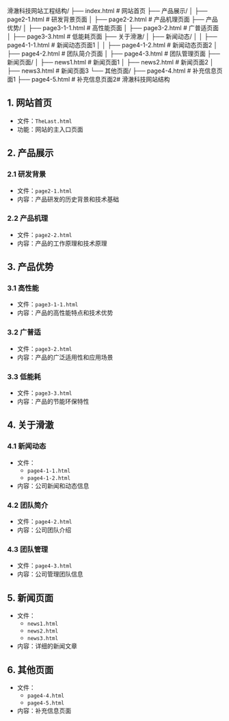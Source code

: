 滑澈科技网站工程结构/
├── index.html                        # 网站首页
├── 产品展示/
│   ├── page2-1.html                 # 研发背景页面
│   ├── page2-2.html                 # 产品机理页面
├── 产品优势/
│   ├── page3-1-1.html               # 高性能页面
│   ├── page3-2.html                 # 广普适页面
│   ├── page3-3.html                 # 低能耗页面
├── 关于滑澈/
│   ├── 新闻动态/
│   │   ├── page4-1-1.html           # 新闻动态页面1
│   │   ├── page4-1-2.html           # 新闻动态页面2
│   ├── page4-2.html                 # 团队简介页面
│   ├── page4-3.html                 # 团队管理页面
├── 新闻页面/
│   ├── news1.html                   # 新闻页面1
│   ├── news2.html                   # 新闻页面2
│   ├── news3.html                   # 新闻页面3
└── 其他页面/
    ├── page4-4.html                 # 补充信息页面1
    ├── page4-5.html                 # 补充信息页面2# 滑澈科技网站结构

## 1. 网站首页
- 文件：`TheLast.html`
- 功能：网站的主入口页面

## 2. 产品展示
### 2.1 研发背景
- 文件：`page2-1.html`
- 内容：产品研发的历史背景和技术基础

### 2.2 产品机理
- 文件：`page2-2.html`
- 内容：产品的工作原理和技术原理

## 3. 产品优势
### 3.1 高性能
- 文件：`page3-1-1.html`
- 内容：产品的高性能特点和技术优势

### 3.2 广普适
- 文件：`page3-2.html`
- 内容：产品的广泛适用性和应用场景

### 3.3 低能耗
- 文件：`page3-3.html`
- 内容：产品的节能环保特性

## 4. 关于滑澈
### 4.1 新闻动态
- 文件：
  - `page4-1-1.html`
  - `page4-1-2.html`
- 内容：公司新闻和动态信息

### 4.2 团队简介
- 文件：`page4-2.html`
- 内容：公司团队介绍

### 4.3 团队管理
- 文件：`page4-3.html`
- 内容：公司管理团队信息

## 5. 新闻页面
- 文件：
  - `news1.html`
  - `news2.html`
  - `news3.html`
- 内容：详细的新闻文章

## 6. 其他页面
- 文件：
  - `page4-4.html`
  - `page4-5.html`
- 内容：补充信息页面

